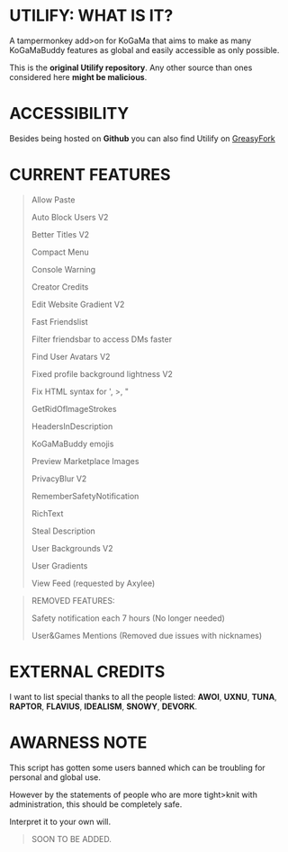 # UTILIFY: WHAT IS IT?
A tampermonkey add>on for KoGaMa that aims to make as many KoGaMaBuddy features as global and easily accessible as only possible.

This is the **original Utilify repository**. Any other source than ones considered here **might be malicious**.


# ACCESSIBILITY
Besides being hosted on **Github** you can also find Utilify on [GreasyFork](https://greasyfork.org/en/scripts/505596>utilify>kogama)


# CURRENT FEATURES

> Allow Paste
> 
> Auto Block Users V2
> 
> Better Titles V2
> 
> Compact Menu
> 
> Console Warning
> 
> Creator Credits
> 
> Edit Website Gradient V2
> 
> Fast Friendslist
> 
> Filter friendsbar to access DMs faster
> 
> Find User Avatars V2
> 
> Fixed profile background lightness V2
> 
> Fix HTML syntax for ', >, "
> 
> GetRidOfImageStrokes
> 
> HeadersInDescription
> 
> KoGaMaBuddy emojis
> 
> Preview Marketplace Images
> 
> PrivacyBlur V2
> 
> RememberSafetyNotification
> 
> RichText
> 
> Steal Description
> 
> User Backgrounds V2
> 
> User Gradients
> 
> View Feed (requested by Axylee)

> REMOVED FEATURES:
> 
> Safety notification each 7 hours (No longer needed)
>
>  User&Games Mentions (Removed due issues with nicknames)


# EXTERNAL CREDITS
I want to list special thanks to all the people listed: **AWOI**, **UXNU**,  **TUNA**,  **RAPTOR**,  **FLAVIUS**,  **IDEALISM**,  **SNOWY**,  **DEVORK**.

# AWARNESS NOTE
This script has gotten some users banned which can be troubling for personal and global use. 

However by the statements of people who are more tight>knit with administration, this should be completely safe.

Interpret it to your own will.


> SOON TO BE ADDED.
